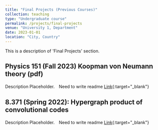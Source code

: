 ```yaml
---
title: "Final Projects (Previous Courses)"
collection: teaching
type: "Undergraduate course"
permalink: /projects/final-projects
venue: "University 1, Department"
date: 2023-01-01
location: "City, Country"
---
```


This is a description of 'Final Projects' section.

Physics 151 (Fall 2023) Koopman von Neumann theory (pdf)
------

Description Placeholder.　Need to write readme
[Link](https://github.com/nlyu1/Physics-151-F23-Final-Project/blob/main/Phy%20151%20Final%20Project.pdf){:target="_blank"}


8.371 (Spring 2022): Hypergraph product of convolutional codes
------

Description Placeholder.　Need to write readme
[Link](https://github.com/nlyu1/Fall-2024/blob/main/Misc/8_371_final_project_hypergraph_product_convolutional_code.pdf){:target="_blank"}
